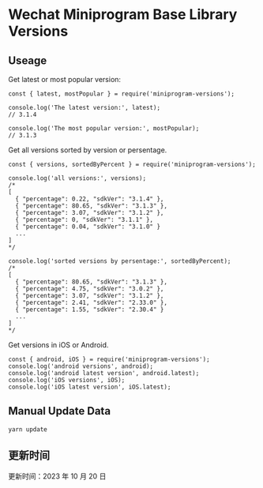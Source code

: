 
# Wechat Miniprogram Base Library Versions

## Useage

Get latest or most popular version:

```;
const { latest, mostPopular } = require('miniprogram-versions');

console.log('The latest version:', latest);
// 3.1.4

console.log('The most popular version:', mostPopular);
// 3.1.3

```

Get all versions sorted by version or persentage.

```
const { versions, sortedByPercent } = require('miniprogram-versions');

console.log('all versions:', versions);
/*
[
  { "percentage": 0.22, "sdkVer": "3.1.4" },
  { "percentage": 80.65, "sdkVer": "3.1.3" },
  { "percentage": 3.07, "sdkVer": "3.1.2" },
  { "percentage": 0, "sdkVer": "3.1.1" },
  { "percentage": 0.04, "sdkVer": "3.1.0" }
  ...
]
*/

console.log('sorted versions by persentage:', sortedByPercent);
/*
[
  { "percentage": 80.65, "sdkVer": "3.1.3" },
  { "percentage": 4.75, "sdkVer": "3.0.2" },
  { "percentage": 3.07, "sdkVer": "3.1.2" },
  { "percentage": 2.41, "sdkVer": "2.33.0" },
  { "percentage": 1.55, "sdkVer": "2.30.4" }
  ...
]
*/
```

Get versions in iOS or Android.

```
const { android, iOS } = require('miniprogram-versions');
console.log('android versions', android);
console.log('android latest version', android.latest);
console.log('iOS versions', iOS);
console.log('iOS latest version', iOS.latest);
```

## Manual Update Data

```
yarn update
```

## 更新时间

更新时间：2023 年 10 月 20 日
